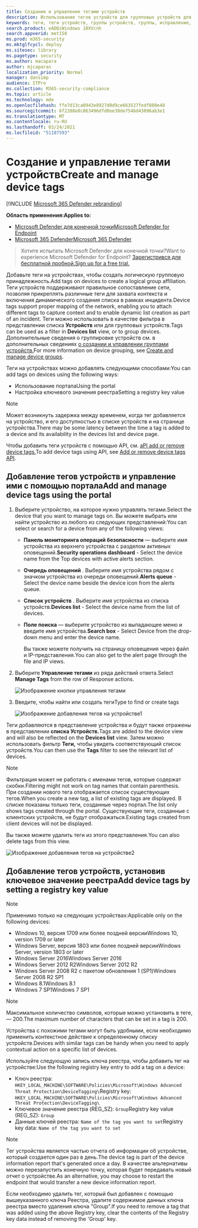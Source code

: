 ```yaml
---
title: Создание и управление тегами устройств
description: Использование тегов устройств для групповых устройств для захвата контекста и создания динамического списка в рамках инцидента
keywords: теги, теги устройств, группы устройств, группы, исправление, уровень, правила, группа aad, роль, назначение, ранж
search.product: eADQiWindows 10XVcnh
search.appverid: met150
ms.prod: m365-security
ms.mktglfcycl: deploy
ms.sitesec: library
ms.pagetype: security
ms.author: macapara
author: mjcaparas
localization_priority: Normal
manager: dansimp
audience: ITPro
ms.collection: M365-security-compliance
ms.topic: article
ms.technology: mde
ms.openlocfilehash: ffe7d13ca0943e8927d0d9ce663527fedf880e48
ms.sourcegitcommit: 6f2288e0c863496dfd0ee38de754bd43096ab3e1
ms.translationtype: MT
ms.contentlocale: ru-RU
ms.lasthandoff: 03/24/2021
ms.locfileid: "51187593"
---
```

# <a name="create-and-manage-device-tags"></a><span data-ttu-id="bb264-104">Создание и управление тегами устройств</span><span class="sxs-lookup"><span data-stu-id="bb264-104">Create and manage device tags</span></span>

[!INCLUDE [Microsoft 365 Defender rebranding](../../includes/microsoft-defender.md)]

<span data-ttu-id="bb264-105">**Область применения:**</span><span class="sxs-lookup"><span data-stu-id="bb264-105">**Applies to:**</span></span>
- [<span data-ttu-id="bb264-106">Microsoft Defender для конечной точки</span><span class="sxs-lookup"><span data-stu-id="bb264-106">Microsoft Defender for Endpoint</span></span>](https://go.microsoft.com/fwlink/p/?linkid=2154037)
- [<span data-ttu-id="bb264-107">Microsoft 365 Defender</span><span class="sxs-lookup"><span data-stu-id="bb264-107">Microsoft 365 Defender</span></span>](https://go.microsoft.com/fwlink/?linkid=2118804)

> <span data-ttu-id="bb264-108">Хотите испытать Microsoft Defender для конечной точки?</span><span class="sxs-lookup"><span data-stu-id="bb264-108">Want to experience Microsoft Defender for Endpoint?</span></span> [<span data-ttu-id="bb264-109">Зарегистрився для бесплатной пробной.</span><span class="sxs-lookup"><span data-stu-id="bb264-109">Sign up for a free trial.</span></span>](https://www.microsoft.com/microsoft-365/windows/microsoft-defender-atp?ocid=docs-wdatp-exposedapis-abovefoldlink)

<span data-ttu-id="bb264-110">Добавьте теги на устройствах, чтобы создать логическую групповую принадлежность.</span><span class="sxs-lookup"><span data-stu-id="bb264-110">Add tags on devices to create a logical group affiliation.</span></span> <span data-ttu-id="bb264-111">Теги устройств поддерживают правильное сопоставление сети, позволяя прикреплять различные теги для захвата контекста и включения динамического создания списка в рамках инцидента.</span><span class="sxs-lookup"><span data-stu-id="bb264-111">Device tags support proper mapping of the network, enabling you to attach different tags to capture context and to enable dynamic list creation as part of an incident.</span></span> <span data-ttu-id="bb264-112">Теги можно использовать в качестве фильтра в представлении списка **Устройств** или для групповых устройств.</span><span class="sxs-lookup"><span data-stu-id="bb264-112">Tags can be used as a filter in **Devices list** view, or to group devices.</span></span> <span data-ttu-id="bb264-113">Дополнительные сведения о группировке устройств см. в дополнительных сведениях [о создании и управлении группами устройств.](machine-groups.md)</span><span class="sxs-lookup"><span data-stu-id="bb264-113">For more information on device grouping, see [Create and manage device groups](machine-groups.md).</span></span>

<span data-ttu-id="bb264-114">Теги на устройствах можно добавлять следующими способами:</span><span class="sxs-lookup"><span data-stu-id="bb264-114">You can add tags on devices using the following ways:</span></span>

- <span data-ttu-id="bb264-115">Использование портала</span><span class="sxs-lookup"><span data-stu-id="bb264-115">Using the portal</span></span>
- <span data-ttu-id="bb264-116">Настройка ключевого значения реестра</span><span class="sxs-lookup"><span data-stu-id="bb264-116">Setting a registry key value</span></span>

> [!NOTE]
> <span data-ttu-id="bb264-117">Может возникнуть задержка между временем, когда тег добавляется на устройство, и его доступностью в списке устройств и на странице устройства.</span><span class="sxs-lookup"><span data-stu-id="bb264-117">There may be some latency between the time a tag is added to a device and its availability in the devices list and device page.</span></span>  

<span data-ttu-id="bb264-118">Чтобы добавить теги устройств с помощью API, см. [aPI add or remove device tags.](add-or-remove-machine-tags.md)</span><span class="sxs-lookup"><span data-stu-id="bb264-118">To add device tags using API, see [Add or remove device tags API](add-or-remove-machine-tags.md).</span></span>

## <a name="add-and-manage-device-tags-using-the-portal"></a><span data-ttu-id="bb264-119">Добавление тегов устройств и управление ими с помощью портала</span><span class="sxs-lookup"><span data-stu-id="bb264-119">Add and manage device tags using the portal</span></span>

1. <span data-ttu-id="bb264-120">Выберите устройство, на которое нужно управлять тегами.</span><span class="sxs-lookup"><span data-stu-id="bb264-120">Select the device that you want to manage tags on.</span></span> <span data-ttu-id="bb264-121">Вы можете выбрать или найти устройство из любого из следующих представлений:</span><span class="sxs-lookup"><span data-stu-id="bb264-121">You can select or search for a device from any of the following views:</span></span>

   - <span data-ttu-id="bb264-122">**Панель мониторинга операций безопасности** — выберите имя устройства из верхнего устройства с разделом активных оповещений.</span><span class="sxs-lookup"><span data-stu-id="bb264-122">**Security operations dashboard** - Select the device name from the Top devices with active alerts section.</span></span>
   - <span data-ttu-id="bb264-123">**Очередь оповещений** . Выберите имя устройства рядом с значком устройства из очереди оповещений.</span><span class="sxs-lookup"><span data-stu-id="bb264-123">**Alerts queue** - Select the device name beside the device icon from the alerts queue.</span></span>
   - <span data-ttu-id="bb264-124">**Список устройств** . Выберите имя устройства из списка устройств.</span><span class="sxs-lookup"><span data-stu-id="bb264-124">**Devices list** - Select the device name from the list of devices.</span></span>
   - <span data-ttu-id="bb264-125">**Поле поиска** — выберите устройство из выпадающее меню и введите имя устройства.</span><span class="sxs-lookup"><span data-stu-id="bb264-125">**Search box** - Select Device from the drop-down menu and enter the device name.</span></span>

     <span data-ttu-id="bb264-126">Вы также можете получить на страницу оповещения через файл и IP-представления.</span><span class="sxs-lookup"><span data-stu-id="bb264-126">You can also get to the alert page through the file and IP views.</span></span>

2. <span data-ttu-id="bb264-127">Выберите **Управление тегами** из ряда действий ответа.</span><span class="sxs-lookup"><span data-stu-id="bb264-127">Select **Manage Tags** from the row of Response actions.</span></span>

    ![Изображение кнопки управления тегами](images/manage-tags.png)

3. <span data-ttu-id="bb264-129">Введите, чтобы найти или создать теги</span><span class="sxs-lookup"><span data-stu-id="bb264-129">Type to find or create tags</span></span>

    ![Изображение добавления тегов на устройстве1](images/new-tags.png)

<span data-ttu-id="bb264-131">Теги добавляются в представление устройства и будут также отражены в представлении **списка Устройств.**</span><span class="sxs-lookup"><span data-stu-id="bb264-131">Tags are added to the device view and will also be reflected on the **Devices list** view.</span></span> <span data-ttu-id="bb264-132">Затем можно использовать фильтр **Теги,** чтобы увидеть соответствующий список устройств.</span><span class="sxs-lookup"><span data-stu-id="bb264-132">You can then use the **Tags** filter to see the relevant list of devices.</span></span>

>[!NOTE]
> <span data-ttu-id="bb264-133">Фильтрация может не работать с именами тегов, которые содержат скобки.</span><span class="sxs-lookup"><span data-stu-id="bb264-133">Filtering might not work on tag names that contain parenthesis.</span></span><br>
> <span data-ttu-id="bb264-134">При создании нового тега отображается список существующих тегов.</span><span class="sxs-lookup"><span data-stu-id="bb264-134">When you create a new tag, a list of existing tags are displayed.</span></span> <span data-ttu-id="bb264-135">В списке показаны только теги, созданные через портал.</span><span class="sxs-lookup"><span data-stu-id="bb264-135">The list only shows tags created through the portal.</span></span> <span data-ttu-id="bb264-136">Существующие теги, созданные с клиентских устройств, не будут отображаться.</span><span class="sxs-lookup"><span data-stu-id="bb264-136">Existing tags created from client devices will not be displayed.</span></span>

<span data-ttu-id="bb264-137">Вы также можете удалить теги из этого представления.</span><span class="sxs-lookup"><span data-stu-id="bb264-137">You can also delete tags from this view.</span></span>

![Изображение добавления тегов на устройстве2](images/more-manage-tags.png)

## <a name="add-device-tags-by-setting-a-registry-key-value"></a><span data-ttu-id="bb264-139">Добавление тегов устройств, установив ключевое значение реестра</span><span class="sxs-lookup"><span data-stu-id="bb264-139">Add device tags by setting a registry key value</span></span>

>[!NOTE]
> <span data-ttu-id="bb264-140">Применимо только на следующих устройствах:</span><span class="sxs-lookup"><span data-stu-id="bb264-140">Applicable only on the following devices:</span></span>
>- <span data-ttu-id="bb264-141">Windows 10, версия 1709 или более поздней версии</span><span class="sxs-lookup"><span data-stu-id="bb264-141">Windows 10, version 1709 or later</span></span>
>- <span data-ttu-id="bb264-142">Windows Server, версия 1803 или более поздней версии</span><span class="sxs-lookup"><span data-stu-id="bb264-142">Windows Server, version 1803 or later</span></span>
>- <span data-ttu-id="bb264-143">Windows Server 2016</span><span class="sxs-lookup"><span data-stu-id="bb264-143">Windows Server 2016</span></span>
>- <span data-ttu-id="bb264-144">Windows Server 2012 R2</span><span class="sxs-lookup"><span data-stu-id="bb264-144">Windows Server 2012 R2</span></span>
>- <span data-ttu-id="bb264-145">Windows Server 2008 R2 с пакетом обновления 1 (SP1)</span><span class="sxs-lookup"><span data-stu-id="bb264-145">Windows Server 2008 R2 SP1</span></span>
>- <span data-ttu-id="bb264-146">Windows 8.1</span><span class="sxs-lookup"><span data-stu-id="bb264-146">Windows 8.1</span></span>
>- <span data-ttu-id="bb264-147">Windows 7 SP1</span><span class="sxs-lookup"><span data-stu-id="bb264-147">Windows 7 SP1</span></span>

> [!NOTE] 
> <span data-ttu-id="bb264-148">Максимальное количество символов, которые можно установить в теге, — 200.</span><span class="sxs-lookup"><span data-stu-id="bb264-148">The maximum number of characters that can be set in a tag is 200.</span></span>

<span data-ttu-id="bb264-149">Устройства с похожими тегами могут быть удобными, если необходимо применить контекстное действие к определенному списку устройств.</span><span class="sxs-lookup"><span data-stu-id="bb264-149">Devices with similar tags can be handy when you need to apply contextual action on a specific list of devices.</span></span>

<span data-ttu-id="bb264-150">Используйте следующую запись ключа реестра, чтобы добавить тег на устройстве:</span><span class="sxs-lookup"><span data-stu-id="bb264-150">Use the following registry key entry to add a tag on a device:</span></span>

- <span data-ttu-id="bb264-151">Ключ реестра: `HKEY_LOCAL_MACHINE\SOFTWARE\Policies\Microsoft\Windows Advanced Threat Protection\DeviceTagging\`</span><span class="sxs-lookup"><span data-stu-id="bb264-151">Registry key: `HKEY_LOCAL_MACHINE\SOFTWARE\Policies\Microsoft\Windows Advanced Threat Protection\DeviceTagging\`</span></span>
- <span data-ttu-id="bb264-152">Ключевое значение реестра (REG_SZ): `Group`</span><span class="sxs-lookup"><span data-stu-id="bb264-152">Registry key value (REG_SZ): `Group`</span></span>
- <span data-ttu-id="bb264-153">Данные ключей реестра: `Name of the tag you want to set`</span><span class="sxs-lookup"><span data-stu-id="bb264-153">Registry key data: `Name of the tag you want to set`</span></span>

>[!NOTE]
><span data-ttu-id="bb264-154">Тег устройства является частью отчета об информации об устройстве, который создается один раз в день.</span><span class="sxs-lookup"><span data-stu-id="bb264-154">The device tag is part of the device information report that's generated once a day.</span></span> <span data-ttu-id="bb264-155">В качестве альтернативы можно перезапустить конечную точку, которая будет передавать новый отчет о устройстве.</span><span class="sxs-lookup"><span data-stu-id="bb264-155">As an alternative, you may choose to restart the endpoint that would transfer a new device information report.</span></span>
> 
> <span data-ttu-id="bb264-156">Если необходимо удалить тег, который был добавлен с помощью вышеуказанного ключа Реестра, удалите содержимое данных ключа реестра вместо удаления ключа "Group".</span><span class="sxs-lookup"><span data-stu-id="bb264-156">If you need to remove a tag that was added using the above Registry key, clear the contents of the Registry key data instead of removing the 'Group' key.</span></span>
